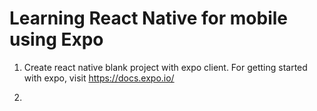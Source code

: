 # Learning React Native for mobile using Expo

1. Create react native blank project with expo client.
  For getting started with expo, visit https://docs.expo.io/
  
2. 
